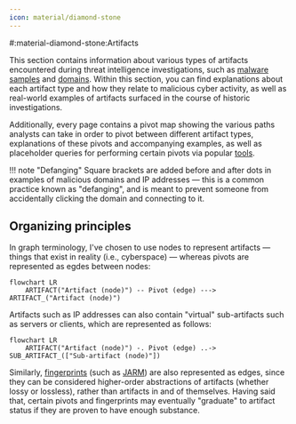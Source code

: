```yaml
---
icon: material/diamond-stone
---
```


#:material-diamond-stone:Artifacts

This section contains information about various types of artifacts encountered during threat intelligence investigations, such as [malware samples](/artifacts/sample) and [domains](/artifacts/domain). Within this section, you can find explanations about each artifact type and how they relate to malicious cyber activity, as well as real-world examples of artifacts surfaced in the course of historic investigations.

Additionally, every page contains a pivot map showing the various paths analysts can take in order to pivot between different artifact types, explanations of these pivots and accompanying examples, as well as placeholder queries for performing certain pivots via popular [tools](/tools).

!!! note "Defanging"
	Square brackets are added before and after dots in examples of malicious domains and IP addresses — this is a common practice known as "defanging", and is meant to prevent someone from accidentally clicking the domain and connecting to it.

## Organizing principles
In graph terminology, I've chosen to use nodes to represent artifacts — things that exist in reality (i.e., cyberspace) — whereas pivots are represented as egdes between nodes:

```mermaid
flowchart LR
	ARTIFACT("Artifact (node)") -- Pivot (edge) ---> ARTIFACT_("Artifact (node)")
```

Artifacts such as IP addresses can also contain "virtual" sub-artifacts such as servers or clients, which are represented as follows:

```mermaid
flowchart LR
	ARTIFACT("Artifact (node)") -. Pivot (edge) ..-> SUB_ARTIFACT_(["Sub-artifact (node)"])
```

Similarly, [fingerprints](/fingerprints) (such as [JARM](/fingerprints#jarm-fingerprint)) are also represented as edges, since they can be considered higher-order abstractions of artifacts (whether lossy or lossless), rather than artifacts in and of themselves. Having said that, certain pivots and fingerprints may eventually "graduate" to artifact status if they are proven to have enough substance.

